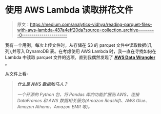 # 使用 AWS Lambda 读取拼花文件

> 原文：<https://medium.com/analytics-vidhya/reading-parquet-files-with-aws-lambda-487a4eff20da?source=collection_archive---------0----------------------->

我有一个用例，每次上传文件时，从存储在 S3 的 parquet 文件中读取数据(几列),并写入 DynamoDB 表。在考虑使用 AWS Lambda 时，我一直在寻找如何在 Lambda 中读取 parquet 文件的选项，直到我偶然发现了 [**AWS Data Wrangler**](https://github.com/awslabs/aws-data-wrangler) 。

从文件上看-

> ***什么是 AWS 数据牧马人？***
> 
> *一个开源的 Python 包，将 Pandas 库的功能扩展到 AWS，连接 DataFrames 和 AWS 数据相关服务(Amazon Redshift、AWS Glue、Amazon Athena、Amazon EMR 等)。*